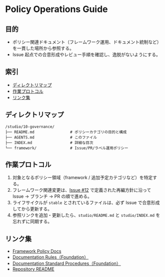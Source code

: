 # Policy Operations Guide

## 目的
- ポリシー関連ドキュメント（フレームワーク運用、ドキュメント統制など）を一貫した場所から参照する。
- Issue 起点での合意形成やレビュー手順を確認し、逸脱がないようにする。

## 索引
- [ディレクトリマップ](#ディレクトリマップ)
- [作業プロトコル](#作業プロトコル)
- [リンク集](#リンク集)

## ディレクトリマップ
```
/studio/10-governance/
├── README.md                # ポリシーカテゴリの目的と構成
├── AGENTS.md                # このファイル
├── INDEX.md                 # 詳細な目次
└── framework/               # Issue/PR/ラベル運用ポリシー
```

## 作業プロトコル
1. 対象となるポリシー領域（framework / 追加予定カテゴリなど）を特定する。
2. フレームワーク関連変更は、[Issue #12](https://github.com/w-pinkietech/YokaKit_Studio/issues/12) で定義された再編方針に沿って Issue → ブランチ → PR の順で進める。
3. ライフサイクルが `stable` とされているファイルは、必ず Issue で合意形成してから更新する。
4. 参照リンクを追加・更新したら、`studio/README.md` と `studio/INDEX.md` を忘れずに同期する。

## リンク集
- [Framework Policy Docs](framework/README.md)
- [Documentation Rules（Foundation）](../00-foundation/documentation/rules.md)
- [Documentation Standard Procedures（Foundation）](../00-foundation/documentation/standard-procedures.md)
- [Repository README](../../README.md)
